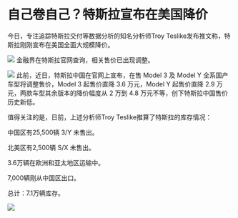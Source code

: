 # 自己卷自己？特斯拉宣布在美国降价

今日，专注追踪特斯拉交付等数据分析的知名分析师Troy Teslike发布推文称，特斯拉刚刚宣布在美国全面大规模降价。

![](https://inews.gtimg.com/news_bt/O0e_4Fpuv9gsaNxRhvXw_h4IrBU6mgfxgX-cQR6FGSpW8AA/1000)
金融界在特斯拉官网查询，相关售价已出现调整。

![](https://inews.gtimg.com/news_bt/OpW-Tm0pthm7EikIJb-joe1W4jtTX54FKuUafao3DZ4HwAA/1000)
此前，近日，特斯拉中国在官网上宣布，在售 Model 3 及 Model Y 全系国产车型将调整售价，Model 3 起售价直降 3.6 万元，Model
Y 起售价直降 2.9 万元，两款车型其余版本的降价幅度从 2 万到 4.8 万元不等，创下特斯拉中国售价历史新低。

值得关注的是，日前，上述分析师Troy Teslike推算了特斯拉的库存情况：

中国区有25,500辆 3/Y 未售出。

北美区有2,500辆 S/X 未售出。

3.6万辆在欧洲和亚太地区运输中。

7,000辆刚从中国区出口。

总计：7.1万辆库存。

![](https://inews.gtimg.com/news_bt/Of2O_A0ezmBB7a1aDSjN6aTac8lnoOLoI2gLTv94fV4O8AA/1000)


